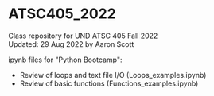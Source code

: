 # ATSC405_2022

Class repository for UND ATSC 405 Fall 2022<br>Updated: 29 Aug 2022 by Aaron Scott

ipynb files for "Python Bootcamp": 
  * Review of loops and text file I/O (Loops_examples.ipynb)
  * Review of basic functions (Functions_examples.ipynb)




